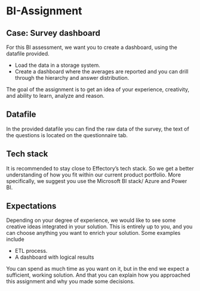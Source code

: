 # BI-Assignment

## Case: Survey dashboard

For this BI assessment, we want you to create a dashboard, using the datafile provided. 
- Load the data in a storage system.
- Create a dashboard where the averages are reported and you can drill through the hierarchy and answer distribution.

The goal of the assignment is to get an idea of your experience, creativity, and ability to learn, analyze and reason.<BR>
  
## Datafile

In the provided datafile you can find the raw data of the survey, the text of the questions is located on the questionnaire tab.<BR>

## Tech stack

It is recommended to stay close to Effectory’s tech stack. So we get a better understanding of how you fit within our current product portfolio. More specifically, we suggest you use the Microsoft BI stack/ Azure and Power BI.<BR>

## Expectations
Depending on your degree of experience, we would like to see some creative ideas integrated in your solution. This is entirely up to you, and you can choose anything you want to enrich your solution. Some examples include
- ETL process.
- A dashboard with logical results

You can spend as much time as you want on it, but in the end we expect a sufficient, working solution. And that you can explain how you approached this assignment and why you made some decisions.
